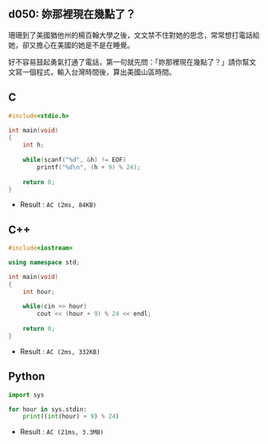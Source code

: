 ## d050: 妳那裡現在幾點了？
珊珊到了美國猶他州的楊百翰大學之後，文文禁不住對她的思念，常常想打電話給她，卻又擔心在美國的她是不是在睡覺。

好不容易鼓起勇氣打通了電話，第一句就先問：「妳那裡現在幾點了？」請你幫文文寫一個程式，輸入台灣時間後，算出美國山區時間。

## C
```C
#include<stdio.h>

int main(void)
{
	int h;
	
	while(scanf("%d", &h) != EOF)
		printf("%d\n", (h + 9) % 24);
		
	return 0;
}
```
 * Result : `AC (2ms, 84KB)`

## C++
```C++
#include<iostream>

using namespace std;

int main(void)
{
	int hour;
	
	while(cin >> hour)
		cout << (hour + 9) % 24 << endl;
	
	return 0;
}
```
 * Result : `AC (2ms, 332KB)`

## Python
```python
import sys

for hour in sys.stdin:
    print((int(hour) + 9) % 24)
```
 * Result : `AC (21ms, 3.3MB)`
